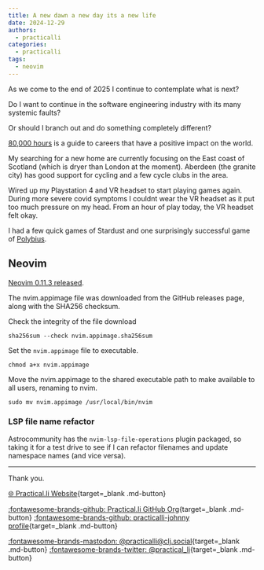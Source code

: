 ```yaml
---
title: A new dawn a new day its a new life
date: 2024-12-29
authors:
  - practicalli
categories:
  - practicalli
tags:
  - neovim
---
```



As we come to the end of 2025 I continue to contemplate what is next?

Do I want to continue in the software engineering industry with its many systemic faults?

Or should I branch out and do something completely different?

[80,000 hours](https://80000hours.org/) is a guide to careers that have a positive impact on the world.

My searching for a new home are currently focusing on the East coast of Scotland (which is dryer than London at the moment).  Aberdeen (the granite city) has good support for cycling and a few cycle clubs in the area.

Wired up my Playstation 4 and VR headset to start playing games again. During more severe covid symptoms I couldnt wear the VR headset as it put too much pressure on my head. From an hour of play today, the VR headset felt okay.

I had a few quick games of Stardust and one surprisingly successful game of [Polybius](https://youtube.com/playlist?list=PLy9I_IfUBzKJgBTlbzRB0k4i1ARDVPSgy&si=Fq2TPODPdD1YQ6cI).

<!-- more -->


## Neovim

[Neovim 0.11.3 released](https://github.com/neovim/neovim/releases/tag/v0.10.3).

The nvim.appimage file was downloaded from the GitHub releases page, along with the SHA256 checksum.

Check the integrity of the file download

```shell
sha256sum --check nvim.appimage.sha256sum
```

Set the `nvim.appimage` file to executable.

```shell
chmod a+x nvim.appimage
```

Move the nvim.appimage to the shared executable path to make available to all users, renaming to nvim.


```shell
sudo mv nvim.appimage /usr/local/bin/nvim
```

### LSP file name refactor

Astrocommunity has the `nvim-lsp-file-operations` plugin packaged, so taking it for a test drive to see if I can refactor filenames and update namespace names (and vice versa).

---
Thank you.

[:globe_with_meridians: Practical.li Website](https://practical.li){target=_blank .md-button}

[:fontawesome-brands-github: Practical.li GitHub Org](https://github.com/practicalli){target=_blank .md-button}
[:fontawesome-brands-github: practicalli-johnny profile](https://github.com/practicalli-johnny){target=_blank .md-button}

[:fontawesome-brands-mastodon: @practicalli@clj.social](https://clj.social/@practicalli){target=_blank .md-button}
[:fontawesome-brands-twitter: @practical_li](https://twitter.com/practcial_li){target=_blank .md-button}
